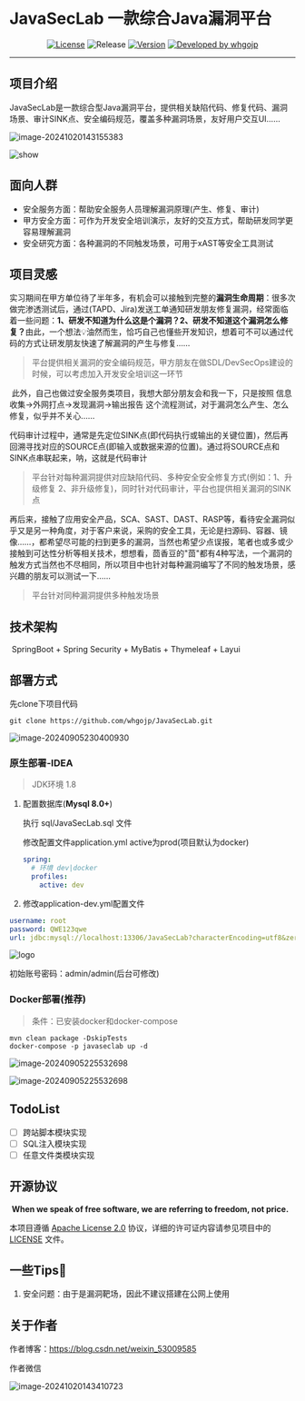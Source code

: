 [//]: # (# <img src="./pic/logo.png" alt="logo" style="zoom:5%;" />JavaSecLab 一款综合Java漏洞平台)
# JavaSecLab 一款综合Java漏洞平台

<p align="center">
<a href="https://www.apache.org/licenses/LICENSE-2.0.html"><img src="https://img.shields.io/github/license/alibaba/transmittable-thread-local?color=4D7A97&logo=apache" alt="License"></a>
<img src="https://img.shields.io/badge/Release-DEV-brightgreen.svg" alt="Release">
<a href="https://github.com/whgojp/JavaSecLab"><img src="https://img.shields.io/badge/Version-1.0-red.svg" alt="Version"></a>
<a href="https://blog.csdn.net/weixin_53009585"><img src="https://img.shields.io/badge/Developed%20by-whgojp-blue.svg" alt="Developed by whgojp"></a>
</p>

----------------------------------------

## 项目介绍
​	JavaSecLab是一款综合型Java漏洞平台，提供相关缺陷代码、修复代码、漏洞场景、审计SINK点、安全编码规范，覆盖多种漏洞场景，友好用户交互UI…… 

![image-20241020143155383](./pic/home.png)

![show](./pic/show.png)

## 面向人群

- 安全服务方面：帮助安全服务人员理解漏洞原理(产生、修复、审计)
- 甲方安全方面：可作为开发安全培训演示，友好的交互方式，帮助研发同学更容易理解漏洞
- 安全研究方面：各种漏洞的不同触发场景，可用于xAST等安全工具测试

## 项目灵感

​	实习期间在甲方单位待了半年多，有机会可以接触到完整的**漏洞生命周期**：很多次做完渗透测试后，通过(TAPD、Jira)发送工单通知研发朋友修复漏洞，经常面临着一些问题：**1、研发不知道为什么这是个漏洞？2、研发不知道这个漏洞怎么修复？**
​	由此，一个想法💡油然而生，恰巧自己也懂些开发知识，想着可不可以通过代码的方式让研发朋友快速了解漏洞的产生与修复……

> 平台提供相关漏洞的安全编码规范，甲方朋友在做SDL/DevSecOps建设的时候，可以考虑加入开发安全培训这一环节

​	此外，自己也做过安全服务类项目，我想大部分朋友会和我一下，只是按照 信息收集->外网打点->发现漏洞->输出报告 这个流程测试，对于漏洞怎么产生、怎么修复，似乎并不关心……

​	代码审计过程中，通常是先定位SINK点(即代码执行或输出的关键位置)，然后再回溯寻找对应的SOURCE点(即输入或数据来源的位置)。通过将SOURCE点和SINK点串联起来，呐，这就是代码审计

> 平台针对每种漏洞提供对应缺陷代码、多种安全安全修复方式(例如：1、升级修复 2、非升级修复)，同时针对代码审计，平台也提供相关漏洞的SINK点

​	再后来，接触了应用安全产品，SCA、SAST、DAST、RASP等，看待安全漏洞似乎又是另一种角度，对于客户来说，采购的安全工具，无论是扫源码、容器、镜像……，都希望尽可能的扫到更多的漏洞，当然也希望少点误报，笔者也或多或少接触到可达性分析等相关技术，想想看，茴香豆的"茴"都有4种写法，一个漏洞的触发方式当然也不尽相同，所以项目中也针对每种漏洞编写了不同的触发场景，感兴趣的朋友可以测试一下……

> 平台针对同种漏洞提供多种触发场景

## 技术架构

​	SpringBoot + Spring Security + MyBatis + Thymeleaf + Layui

## 部署方式

先clone下项目代码

```shell
git clone https://github.com/whgojp/JavaSecLab.git
```

![image-20240905230400930](./pic/git-clone.png)

### 原生部署-IDEA

> JDK环境 1.8

1. 配置数据库(**Mysql 8.0+**)

   执行 sql/JavaSecLab.sql 文件

   修改配置文件application.yml active为prod(项目默认为docker)

   ```yaml
   spring:
     # 环境 dev|docker
     profiles:
       active: dev
   ```
   
2. 修改application-dev.yml配置文件

```yaml
username: root
password: QWE123qwe
url: jdbc:mysql://localhost:13306/JavaSecLab?characterEncoding=utf8&zeroDateTimeBehavior=convertToNull&useSSL=false&useJDBCCompliantTimezoneShift=true&useLegacyDatetimeCode=false&serverTimezone=GMT%2B8&nullCatalogMeansCurrent=true&allowPublicKeyRetrieval=true&allowMultiQueries=true
```

<img src="./pic/login.png" alt="logo" style="zoom:100%;" />

初始账号密码：admin/admin(后台可修改)

### Docker部署(推荐)

> 条件：已安装docker和docker-compose

```shell
mvn clean package -DskipTests
docker-compose -p javaseclab up -d
```

![image-20240905225532698](./pic/deploy-docker.png)

![image-20240905225532698](./pic/deploy-docker2.png)

## TodoList

- [ ] 跨站脚本模块实现
- [ ] SQL注入模块实现
- [ ] 任意文件类模块实现

## 开源协议

​	**When we speak of free software, we are referring to freedom, not price.**

本项目遵循 [Apache License 2.0](http://www.apache.org/licenses/LICENSE-2.0) 协议，详细的许可证内容请参见项目中的 [LICENSE](./LICENSE) 文件。

## 一些Tips🤔

1. 安全问题：由于是漏洞靶场，因此不建议搭建在公网上使用

## 关于作者

作者博客：https://blog.csdn.net/weixin_53009585

作者微信

![image-20241020143410723](./pic/wechat.png)

